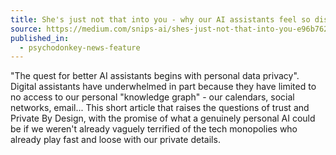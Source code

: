 ```yaml
---
title: She's just not that into you - why our AI assistants feel so distant
source: https://medium.com/snips-ai/shes-just-not-that-into-you-e96b762fa8c4
published_in:
  - psychodonkey-news-feature
---
```


"The quest for better AI assistants begins with personal data privacy". Digital assistants have underwhelmed in part because they have limited to no access to our personal "knowledge graph" - our calendars, social networks, email... This short article that raises the questions of trust and Private By Design, with the promise of what a genuinely personal AI could be if we weren't already vaguely terrified of the tech monopolies who already play fast and loose with our private details.
